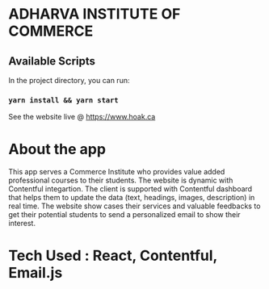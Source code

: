 # ADHARVA INSTITUTE OF COMMERCE

## Available Scripts

In the project directory, you can run:

### `yarn install && yarn start`

See the website live @ https://www.hoak.ca

# About the app

This app serves a Commerce Institute who provides value added professional courses to their students. The website is dynamic with Contentful integartion. The client is supported with Contentful dashboard that helps them to update the data (text, headings, images, description) in real time. The website show cases their services and valuable feedbacks to get their potential students to send a personalized email to show their interest.

# Tech Used : React, Contentful, Email.js
